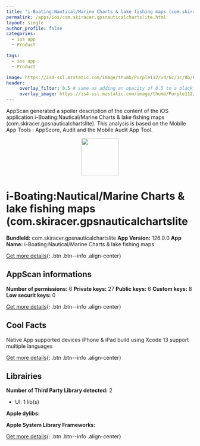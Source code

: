 ```yaml
---
title: "i-Boating:Nautical/Marine Charts & lake fishing maps (com.skiracer.gpsnauticalchartslite)"
permalink: /apps/ios/com.skiracer.gpsnauticalchartslite.html
layout: single
author_profile: false
categories: 
  - ios app 
  - Product 

tags: 
  - ios app 
  - Product 

image: https://is4-ssl.mzstatic.com/image/thumb/Purple112/v4/6c/1c/8b/6c1c8b03-96b0-c425-e0f7-d0860ae4d8d5/MarineAppIcon-1x_U007emarketing-0-7-85-220.png/512x512bb.jpg
header: 
     overlay_filter: 0.5 # same as adding an opacity of 0.5 to a black background
     overlay_image: https://is4-ssl.mzstatic.com/image/thumb/Purple112/v4/6c/1c/8b/6c1c8b03-96b0-c425-e0f7-d0860ae4d8d5/MarineAppIcon-1x_U007emarketing-0-7-85-220.png/512x512bb.jpg
---
```

AppScan generated a spoiler description of the content of the iOS application i-Boating:Nautical/Marine Charts & lake fishing maps (com.skiracer.gpsnauticalchartslite). This analysis is based on the Mobile App Tools : AppScore, Audit and the Mobile Audit App Tool.

  
  
<div style="text-align: center;"><img src="https://is4-ssl.mzstatic.com/image/thumb/Purple112/v4/6c/1c/8b/6c1c8b03-96b0-c425-e0f7-d0860ae4d8d5/MarineAppIcon-1x_U007emarketing-0-7-85-220.png/512x512bb.jpg" width="100" height="100"></div>  
  
# i-Boating:Nautical/Marine Charts & lake fishing maps (com.skiracer.gpsnauticalchartslite

**BundleId:** com.skiracer.gpsnauticalchartslite
**App Version:** 126.0.0
**App Name:** i-Boating:Nautical/Marine Charts & lake fishing maps


[Get more details](/pricing.html){: .btn .btn--info .align-center}  
  
## AppScan informations 

**Number of permissions:** 6
**Private keys:** 27
**Public keys:** 6
**Custom keys:** 8
**Low securit keys:** 0
  
[Get more details](/pricing.html){: .btn .btn--info .align-center}

## Cool Facts

Native App
supported devices iPhone & iPad
build using Xcode 13
support multiple languages
  
[Get more details](/pricing.html){: .btn .btn--info .align-center}

## Librairies 
**Number of Third Party Library detected:** 2
- UI: 1 lib(s)

**Apple dylibs:**


**Apple System Library Frameworks:**


  
[Get more details](/pricing.html){: .btn .btn--info .align-center}

